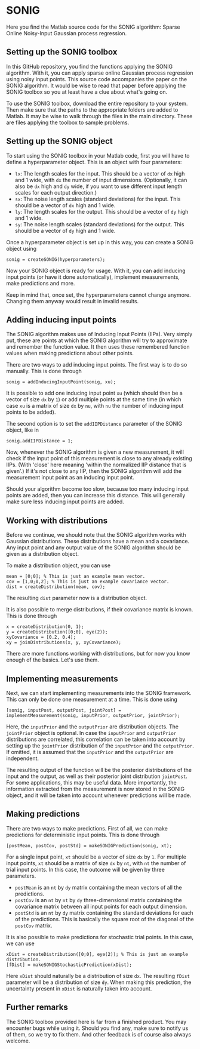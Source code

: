 # SONIG
Here you find the Matlab source code for the SONIG algorithm: Sparse Online Noisy-Input Gaussian process regression.

## Setting up the SONIG toolbox

In this GitHub repository, you find the functions applying the SONIG algorithm. With it, you can apply sparse online Gaussian process regression using noisy input points. This source code accompanies the paper on the SONIG algorithm. It would be wise to read that paper before applying the SONIG toolbox so you at least have a clue about what's going on.

To use the SONIG toolbox, download the entire repository to your system. Then make sure that the paths to the appropriate folders are added to Matlab. It may be wise to walk through the files in the main directory. These are files applying the toolbox to sample problems.

## Setting up the SONIG object

To start using the SONIG toolbox in your Matlab code, first you will have to define a hyperparameter object. This is an object with four parameters:
- `lx`: The length scales for the input. This should be a vector of `dx` high and 1 wide, with `dx` the number of input dimensions. (Optionally, it can also be `dx` high and `dy` wide, if you want to use different input length scales for each output direction.)
- `sx`: The noise length scales (standard deviations) for the input. This should be a vector of `dx` high and 1 wide.
- `ly`: The length scales for the output. This should be a vector of `dy` high and 1 wide.
- `sy`: The noise length scales (standard deviations) for the output. This should be a vector of `dy` high and 1 wide.

Once a hyperparameter object is set up in this way, you can create a SONIG object using
```
sonig = createSONIG(hyperparameters);
```
Now your SONIG object is ready for usage. With it, you can add inducing input points (or have it done automatically), implement measurements, make predictions and more.

Keep in mind that, once set, the hyperparameters cannot change anymore. Changing them anyway would result in invalid results.

## Adding inducing input points

The SONIG algorithm makes use of Inducing Input Points (IIPs). Very simply put, these are points at which the SONIG algorithm will try to approximate and remember the function value. It then uses these remembered function values when making predictions about other points.

There are two ways to add inducing input points. The first way is to do so manually. This is done through
```
sonig = addInducingInputPoint(sonig, xu);
```
It is possible to add one inducing input point `xu` (which should then be a vector of size `dx` by `1`) or add multiple points at the same time (in which case `xu` is a matrix of size `dx` by `nu`, with `nu` the number of inducing input points to be added).

The second option is to set the `addIIPDistance` parameter of the SONIG object, like in
```
sonig.addIIPDistance = 1;
```
Now, whenever the SONIG algorithm is given a new measurement, it will check if the input point of this measurement is close to any already existing IIPs. (With 'close' here meaning 'within the normalized IIP distance that is given'.) If it's not close to any IIP, then the SONIG algorithm will add the measurement input point as an inducing input point.

Should your algorithm become too slow, because too many inducing input points are added, then you can increase this distance. This will generally make sure less inducing input points are added.

## Working with distributions

Before we continue, we should note that the SONIG algorithm works with Gaussian distributions. These distributions have a mean and a covariance. Any input point and any output value of the SONIG algorithm should be given as a distribution object.

To make a distribution object, you can use
```
mean = [0;0]; % This is just an example mean vector.
cov = [1,0;0,2]; % This is just an example covariance vector.
dist = createDistribution(mean, cov);
```
The resulting `dist` parameter now is a distribution object.

It is also possible to merge distributions, if their covariance matrix is known. This is done through
```
x = createDistribution(0, 1);
y = createDistribution([0;0], eye(2));
xyCovariance = [0.2, 0.4];
xy = joinDistributions(x, y, xyCovariance);
```
There are more functions working with distributions, but for now you know enough of the basics. Let's use them.

## Implementing measurements

Next, we can start implementing measurements into the SONIG framework. This can only be done one measurement at a time. This is done using
```
[sonig, inputPost, outputPost, jointPost] = implementMeasurement(sonig, inputPrior, outputPrior, jointPrior);
```
Here, the `inputPrior` and the `outputPrior` are distribution objects. The `jointPrior` object is optional. In case the `inputPrior` and `outputPrior` distributions are correlated, this correlation can be taken into account by setting up the `jointPrior` distribution of the `inputPrior` and the `outputPrior`. If omitted, it is assumed that the `inputPrior` and the `outputPrior` are independent.

The resulting output of the function will be the posterior distributions of the input and the output, as well as their posterior joint distribution `jointPost`. For some applications, this may be useful data. More importantly, the information extracted from the measurement is now stored in the SONIG object, and it will be taken into account whenever predictions will be made.

## Making predictions

There are two ways to make predictions. First of all, we can make predictions for deterministic input points. This is done through
```
[postMean, postCov, postStd] = makeSONIGPrediction(sonig, xt);
```
For a single input point, `xt` should be a vector of size `dx` by `1`. For multiple input points, `xt` should be a matrix of size `dx` by `nt`, with `nt` the number of trial input points. In this case, the outcome will be given by three parameters.
- `postMean` is an `nt` by `dy` matrix containing the mean vectors of all the predictions.
- `postCov` is an `nt` by `nt` by `dy` three-dimensional matrix containing the covariance matrix between all input points for each output dimension.
- `postStd` is an `nt` by `dy` matrix containing the standard deviations for each of the predictions. This is basically the square root of the diagonal of the `postCov` matrix.
 
It is also possible to make predictions for stochastic trial points. In this case, we can use
```
xDist = createDistribution([0;0], eye(2)); % This is just an example distribution.
[fDist] = makeSONIGStochasticPrediction(xDist);
```
Here `xDist` should naturally be a distribution of size `dx`. The resulting `fDist` parameter will be a distribution of size `dy`. When making this prediction, the uncertainty present in `xDist` is naturally taken into account.

## Further remarks

The SONIG toolbox provided here is far from a finished product. You may encounter bugs while using it. Should you find any, make sure to notify us of them, so we try to fix them. And other feedback is of course also always welcome.
